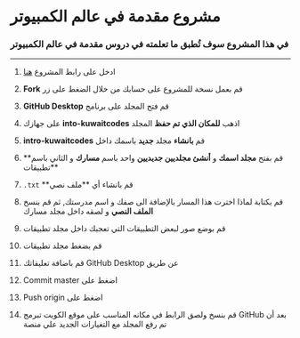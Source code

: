 # مشروع مقدمة في عالم الكمبيوتر 

### في هذا المشروع سوف تُطبق ما تعلمته في دروس مقدمة في عالم الكمبيوتر
------------------

1. ادخل على رابط المشروع [هنا](https://github.com/kuwaitcodes/intro-kuwaitcodes)

2. **Fork** قم بعمل نسخة للمشروع على حسابك من خلال الضغط على زر 

3. **GitHub Desktop** قم فتح المجلد على برنامج 

4. على جهازك **into-kuwaitcodes** اذهب **للمكان الذي تم حفظ** المجلد 

5. **intro-kuwaitcodes** قم **بانشاء** مجلد **جديد** باسمك داخل 

6. **قم بفتح **مجلد اسمك** و **أنشئ مجلديين جديديين** واحد باسم **مسارك** و الثاني باسم **تطبيقات

7. `.txt` **قم بانشاء أي **ملف نصي

8. قم بكتابة لماذا اخترت هذا المسار بالإضافة الى صفك و اسم مدرستك, ثم قم بنسخ **الملف النصي** و لصقه داخل مجلد مسارك 

9. قم بوضع صور لبعض التطبيقات التي تعجبك داخل مجلد تطبيقات 

10. قم بضغط مجلد تطبيقات

11. قم باضافة تعليقاتك GitHub Desktop عن طريق 

12. Commit master اضغط على

13. Push origin اضغط على

14. قم بنسخ ولصق الرابط في مكانه المناسب على موقع الكويت تبرمج GitHub بعد أن تم رفع المجلد مع التغيارات الجديد علي منصة 
